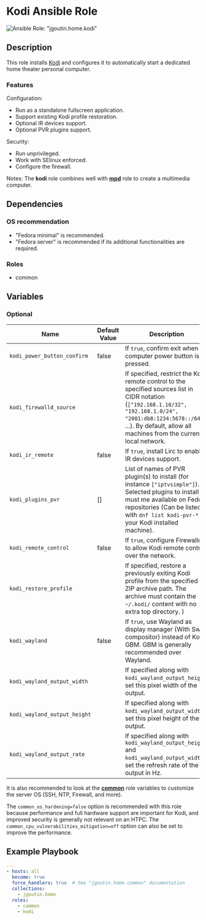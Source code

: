 # Kodi Ansible Role

![Ansible Role: "jgoutin.home.kodi"](https://github.com/JGoutin/ansible_home/workflows/Ansible%20Role:%20%22jgoutin.home.kodi%22/badge.svg)

## Description

This role installs [Kodi](https://kodi.tv) and configures it to automatically start a 
dedicated home theater personal computer.

### Features

Configuration:
* Run as a standalone fullscreen application.
* Support existing Kodi profile restoration.
* Optional IR devices support.
* Optional PVR plugins support.

Security:
* Run unprivileged.
* Work with SElinux enforced.
* Configure the firewall.

Notes: The **kodi** role combines well with [**mpd**](../mpd/README.md) role to create a
multimedia computer.

## Dependencies

### OS recommendation

* "Fedora minimal" is recommended. 
* "Fedora server" is recommended if its additional functionalities are required.

### Roles

* common

## Variables

### Optional

| Name                         | Default Value | Description                                                                                                                                                                                                                             |
|------------------------------|---------------|-----------------------------------------------------------------------------------------------------------------------------------------------------------------------------------------------------------------------------------------|
| `kodi_power_button_confirm`  | false         | If `true`, confirm exit when computer power button is pressed.                                                                                                                                                                          |
| `kodi_firewalld_source`      |               | If specified, restrict the Kodi remote control to the specified sources list in CIDR notation (`["192.168.1.10/32", "192.168.1.0/24", "2001:db8:1234:5678::/64"]`, ...). By default, allow all machines from the current local network. |                                                                                                                                                  |
| `kodi_ir_remote`             | false         | If `true`, install Lirc to enable IR devices support.                                                                                                                                                                                   |
| `kodi_plugins_pvr`           | []            | List of names of PVR plugin(s) to install (for instance `["iptvsimple"]`). Selected plugins to install must me available on Fedora repositories (Can be listed with `dnf list kodi-pvr-*` on your Kodi installed machine).              |
| `kodi_remote_control`        | false         | If `true`, configure Firewalld to allow Kodi remote control over the network.                                                                                                                                                           |
| `kodi_restore_profile`       |               | If specified, restore a previously exiting Kodi profile from the specified ZIP archive path. The archive must contain the `~/.kodi/` content with no extra top directory. )                                                             |
| `kodi_wayland`               | false         | If `true`, use Wayland as display manager (With Sway compositor) instead of Kodi GBM. GBM is generally recommended over Wayland.                                                                                                        |
| `kodi_wayland_output_width`  |               | If specified along with `kodi_wayland_output_height`, set this pixel width of the output.                                                                                                                                               |
| `kodi_wayland_output_height` |               | If specified along with `kodi_wayland_output_width`, set this pixel height of the output.                                                                                                                                               |
| `kodi_wayland_output_rate`   |               | If specified along with `kodi_wayland_output_height` and `kodi_wayland_output_width`, set the refresh rate of the output in Hz.                                                                                                         |

It is also recommended to look at the [**common**](../common/README.md) role variables
to customize the server OS (SSH, NTP, Firewall, and more).

The `common_os_hardening=false` option is recommended with this role because performance
and full hardware support are important for Kodi, and improved security is generally not
relevant on an HTPC. The `common_cpu_vulnerabilities_mitigation=off` option can also be 
set to improve the performance.

## Example Playbook

```yaml
---
- hosts: all
  become: true
  force_handlers: true  # See "jgoutin.home.common" documentation
  collections:
    - jgoutin.home
  roles:
    - common
    - kodi
```
